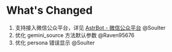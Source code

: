 # What's Changed

1. 支持接入微信公众平台，详见 [AstrBot - 微信公众平台](https://astrbot.app/deploy/platform/weixin-official-account.html) @Soulter
2. 优化 gemini_source 方法默认参数 @Raven95676
3. 优化 persona 错误显示 @Soulter